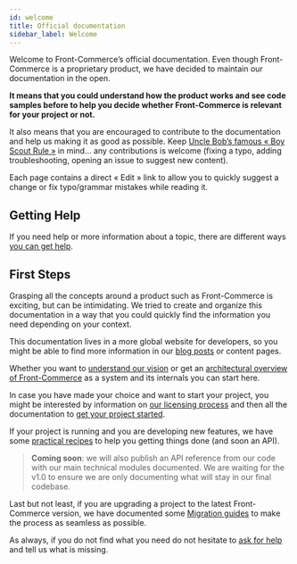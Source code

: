 ```yaml
---
id: welcome
title: Official documentation
sidebar_label: Welcome
---
```


Welcome to Front-Commerce’s official documentation. Even though Front-Commerce
is a proprietary product, we have decided to maintain our documentation in the
open.

**It means that you could understand how the product works and see code samples
before to help you decide whether Front-Commerce is relevant for your project or
not.**

It also means that you are encouraged to contribute to the documentation and
help us making it as good as possible. Keep
[Uncle Bob’s famous « Boy Scout Rule »](http://wiki.c2.com/?BoyScoutRule) in
mind… any contributions is welcome (fixing a typo, adding troubleshooting,
opening an issue to suggest new content).

Each page contains a direct « Edit » link to allow you to quickly suggest a
change or fix typo/grammar mistakes while reading it.

## Getting Help

If you need help or more information about a topic, there are different ways
[you can get help](/help.html).

## First Steps

Grasping all the concepts around a product such as Front-Commerce is exciting,
but can be intimidating. We tried to create and organize this documentation in a
way that you could quickly find the information you need depending on your
context.

This documentation lives in a more global website for developers, so you might
be able to find more information in our [blog posts](/blog) or content pages.

Whether you want to [understand our vision](vision.md) or get an
[architectural overview of Front-Commerce](architecture-overview.md) as a system
and its internals you can start here.

In case you have made your choice and want to start your project, you might be
interested by information on [our licensing process](/license.html) and then all
the documentation to [get your project started](getting-started.md).

If your project is running and you are developing new features, we have some
[practical recipes](recipes.md) to help you getting things done (and soon an
API).

> **Coming soon**: we will also publish an API reference from our code with our
> main technical modules documented. We are waiting for the v1.0 to ensure we
> are only documenting what will stay in our final codebase.

Last but not least, if you are upgrading a project to the latest Front-Commerce
version, we have documented some [Migration guides](migration-guides.md) to make
the process as seamless as possible.

As always, if you do not find what you need do not hesitate to
[ask for help](/help.html) and tell us what is missing.

